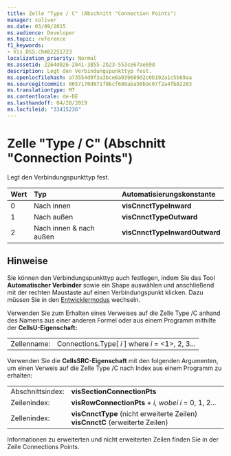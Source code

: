 ```yaml
---
title: Zelle "Type / C" (Abschnitt "Connection Points")
manager: soliver
ms.date: 03/09/2015
ms.audience: Developer
ms.topic: reference
f1_keywords:
- Vis_DSS.chm82251723
localization_priority: Normal
ms.assetid: 2264d026-2041-3855-2b23-553ce67ae69d
description: Legt den Verbindungspunkttyp fest.
ms.openlocfilehash: a73554d9f3a3bce6a039689d2c0b192a1c5b69aa
ms.sourcegitcommit: 8657170d071f9bcf680aba50b9c07f2a4fb82283
ms.translationtype: MT
ms.contentlocale: de-DE
ms.lasthandoff: 04/28/2019
ms.locfileid: "33415236"
---
```

# <a name="type--c-cell-connection-points-section"></a>Zelle "Type / C" (Abschnitt "Connection Points")

Legt den Verbindungspunkttyp fest.
  
|**Wert**|**Typ**|**Automatisierungskonstante**|
|:-----|:-----|:-----|
|0  <br/> |Nach innen  <br/> |**visCnnctTypeInward** <br/> |
|1  <br/> |Nach außen  <br/> |**visCnnctTypeOutward** <br/> |
|2  <br/> |Nach innen &amp; nach außen  <br/> |**visCnnctTypeInwardOutward** <br/> |
   
## <a name="remarks"></a>Hinweise

Sie können den Verbindungspunkttyp auch festlegen, indem Sie das Tool **Automatischer Verbinder** sowie ein Shape auswählen und anschließend mit der rechten Maustaste auf einen Verbindungspunkt klicken. Dazu müssen Sie in den [Entwicklermodus](run-in-developer-mode-display-the-developer-tab.md) wechseln. 
  
Verwenden Sie zum Erhalten eines Verweises auf die Zelle Type /C anhand des Namens aus einer anderen Formel oder aus einem Programm mithilfe der **CellsU-Eigenschaft:** 
  
|||
|:-----|:-----|
|Zellenname:  <br/> |Connections.Type[  *i*  ] where  *i*  = <1>, 2, 3...  <br/> |
   
Verwenden Sie die **CellsSRC-Eigenschaft** mit den folgenden Argumenten, um einen Verweis auf die Zelle Type /C nach Index aus einem Programm zu erhalten: 
  
|||
|:-----|:-----|
|Abschnittsindex:  <br/> |**visSectionConnectionPts** <br/> |
|Zeilenindex:  <br/> |**visRowConnectionPts**  +   *i,* *wobei i* = 0, 1, 2...  <br/> |
|Zellenindex:  <br/> |**visCnnctType** (nicht erweiterte Zeilen) **visCnnctC** (erweiterte Zeilen)  <br/> |
   
Informationen zu erweiterten und nicht erweiterten Zeilen finden Sie in der Zeile Connections Points.
  

